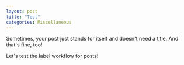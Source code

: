 ```yaml
---
layout: post
title: "Test"
categories: Miscellaneous
---
```

Sometimes, your post just stands for itself and doesn't need a title. And that's fine, too!

Let's test the label workflow for posts!
